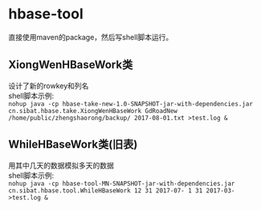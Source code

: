 # hbase-tool
直接使用maven的package，然后写shell脚本运行。
## XiongWenHBaseWork类  
 设计了新的rowkey和列名  
 shell脚本示例:  
 `nohup java -cp hbase-take-new-1.0-SNAPSHOT-jar-with-dependencies.jar cn.sibat.hbase.take.XiongWenHBaseWork GdRoadNew /home/public/zhengshaorong/backup/ 2017-08-01.txt >test.log &`
 ## WhileHBaseWork类(旧表)  
 用其中几天的数据模拟多天的数据  
  shell脚本示例:  
 `nohup java -cp hbase-tool-MN-SNAPSHOT-jar-with-dependencies.jar cn.sibat.hbase.tool.WhileHBaseWork 12 31 2017-07- 1 31 2017-03- >test.log &`

